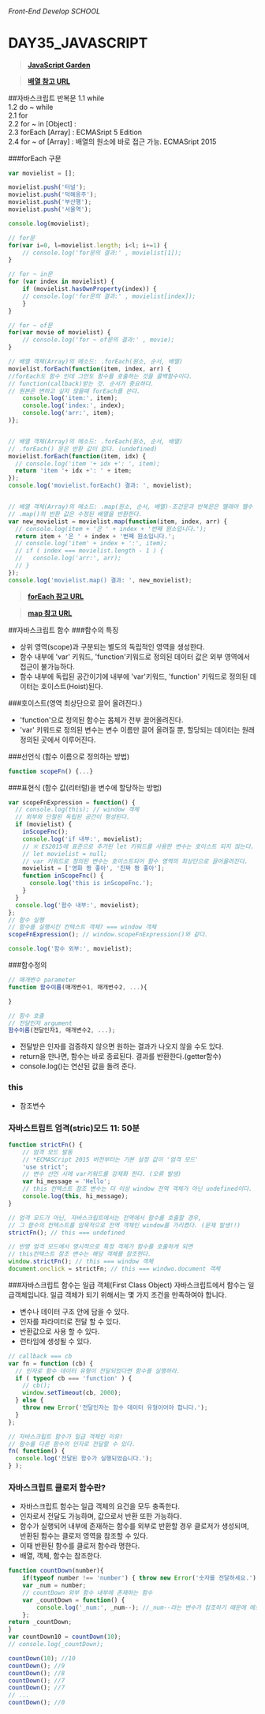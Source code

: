 
###### Front-End Develop SCHOOL
# DAY35_JAVASCRIPT
>[__JavaScript Garden__<bold>](http://bonsaiden.github.io/JavaScript-Garden/ko/#function.this)

>[__배열 참고 URL__<bold>](http://colintoh.com/blog/5-array-methods-that-you-should-use-today?utm_source=javascriptweekly&utm_medium=email)

##자바스크립트 반복문
1.1 while<br>
1.2 do ~ while<br>
2.1 for<br>
2.2 for ~ in [Object] : <br>
2.3 forEach [Array] :  ECMASript 5 Edition<br>
2.4 for ~ of [Array] : 배열의 원소에 바로 접근 가능. ECMASript 2015

###forEach 구문
```js
var movielist = [];

movielist.push('터널');
movielist.push('덕해옹주');
movielist.push('부산행');
movielist.push('서울역');

console.log(movielist);

// for문
for(var i=0, l=movielist.length; i<l; i+=1) {
	// console.log('for문의 결과:' , movielist[1]);
}

// for ~ in문
for (var index in movielist) {
	if (movielist.hasOwnProperty(index)) {
	// console.log('for문의 결과:' , movielist[index]);
	}
}

// for ~ of문
for(var movie of movielist) {
	// console.log('for ~ of문의 결과:' , movie);
}

// 배열 객체(Array)의 메소드: .forEach(원소, 순서, 배열)
movielist.forEach(function(item, index, arr) { 
//forEach도 함수 인데 그안도 함수를 호출하는 것을 콜백함수이다.
// function(callback)받는 것. 순서가 중요하다.
// 원본은 변하고 싶지 않을때 forEach를 쓴다. 
	console.log('item:', item);
	console.log('index:', index);
	console.log('arr:', item);
)};


// 배열 객체(Array)의 메소드: .forEach(원소, 순서, 배열)
// .forEach() 문은 반환 값이 없다. (undefined)
movielist.forEach(function(item, idx) {
  // console.log('item '+ idx +': ', item);
  return 'item '+ idx +': ' + item;
});
console.log('movielist.forEach() 결과: ', movielist);


// 배열 객체(Array)의 메소드: .map(원소, 순서, 배열)-조건문과 반복문은 뗄래야 뗄수 없는 관계(크로스브라우징 확인해야함)
// .map()의 반환 값은 수정된 배열을 반환한다.
var new_movielist = movielist.map(function(item, index, arr) {
  // console.log(item + '은 ' + index + '번째 원소입니다.');
  return item + '은 ' + index + '번째 원소입니다.';
  // console.log('item' + index + ':', item);
  // if ( index === movielist.length - 1 ) {
  //   console.log('arr:', arr);
  // }
});
console.log('movielist.map() 결과: ', new_movielist);
```
>[__forEach 참고 URL__<bold>](https://developer.mozilla.org/ko/docs/Web/JavaScript/Reference/Global_Objects/Array/forEach)

>[__map 참고 URL__<bold>](https://developer.mozilla.org/ko/docs/Web/JavaScript/Reference/Global_Objects/Array/map)

##자바스크립트 함수 
###함수의 특징
- 상위 영역(scope)과 구분되는 별도의 독립적인 영역을 생성한다.
- 함수 내부에 'var' 키워드, 'function'키워드로 정의된 데이터 값은 외부 영역에서 접근이 불가능하다.
- 함수 내부에 독립된 공간이기에 내부에 'var'키워드, 'function' 키워드로 정의된 데이터는 호이스트(Hoist)된다.

###호이스트(영역 최상단으로 끌어 올려진다.)
- 'function'으로 정의된 함수는 몸체가 전부 끌어올려진다.
- 'var' 키워드로 정의된 변수는 변수 이름만 끌어 올려질 뿐, 할당되는 데이터는 원래 정의된 곳에서 이루어진다.

###선언식 (함수 이름으로 정의하는 방법)
```js
function scopeFn() {...}
```

###표현식 (함수 값(리터럴)을 변수에 할당하는 방법)
```js
var scopeFnExpression = function() {
  // console.log(this); // window 객체
  // 외부와 단절된 독립된 공간이 형성된다.
  if (movielist) {
    inScopeFnc();
    console.log('if 내부:', movielist);
    // ※ ES2015에 표준으로 추가된 let 키워드를 사용한 변수는 호이스트 되지 않는다.
    // let movielist = null;
    // var 키워드로 정의된 변수는 호이스트되어 함수 영역의 최상단으로 끌어올려진다.
    movielist = ['영화 짱 좋아', '진짜 짱 좋아'];
    function inScopeFnc() {
      console.log('this is inScopeFnc.');
    }
  }
  console.log('함수 내부:', movielist);
};
// 함수 실행
// 함수를 실행시킨 컨텍스트 객체? === window 객체
scopeFnExpression(); // window.scopeFnExpression()와 같다.

console.log('함수 외부:', movielist);
```
###함수정의
```js
// 매개변수 parameter
function 함수이름(매개변수1, 매개변수2, ...){

}

// 함수 호출
// 전달인자 argument
함수이름(전달인자1, 매개변수2, ...);
```
- 전달받은 인자를 검증하지 않으면 원하는 결과가 나오지 않을 수도 있다.
- return을 만나면, 함수는 바로 종료된다. 결과를 반환한다.(getter함수)
- console.log()는 연산된 값을 돌려 준다.

### this
- 참조변수

### 자바스트립트 엄격(stric)모드     11: 50분
```js
function strictFn() {
	// 엄격 모드 발동
	// *ECMASCript 2015 버전부터는 기본 설정 값이 '엄격 모드'
	'use strict';
	// 변수 선언 시에 var키워드를 강제화 한다. (오류 발생)
	var hi_message = 'Hello';
	// this 컨텍스트 참조 변수는 더 이상 window 전역 객체가 아닌 undefined이다. 
	console.log(this, hi_message);
}

// 엄격 모드가 아닌, 자바스크립트에서는 전역에서 함수를 호출할 경우, 
// 그 함수의 컨텍스트를 암묵적으로 전역 객체인 window를 가리켰다. (문제 발생!!)
strictFn(); // this === undefined

// 반명 엄격 모드에서 명시적으로 특정 객체가 함수를 호출하게 되면 
// this컨텍스트 참조 변수는 해당 객체를 참조한다.
window.strictFn(); // this === window 객체
document.onclick = strictFn; // this === windwo.document 객체
```
###자바스크립트 함수는 일급 객체(First Class Object)
자바스크립트에서 함수는 일급객체입니다. 일급 객체가 되기 위해서는 몇 가지 조건을 만족하여야 합니다.

- 변수나 데이터 구조 안에 담을 수 있다.
- 인자를 파라미터로 전달 할 수 있다.
- 반환값으로 사용 할 수 있다.
- 런타임에 생성될 수 있다.

```js
// callback === cb
var fn = function (cb) {
  // 인자로 함수 데이터 유형이 전달되었다면 함수를 실행하라.
  if ( typeof cb === 'function' ) {
    // cb();
    window.setTimeout(cb, 2000);
  } else {
    throw new Error('전달인자는 함수 데이터 유형이어야 합니다.');
  }
};

// 자바스크립트 함수가 일급 객체인 이유!
// 함수를 다른 함수의 인자로 전달할 수 있다.
fn( function() {
  console.log('전달된 함수가 실행되었습니다.');
} );
```
### 자바스크립트 클로저 함수란?
- 자바스크립트 함수는 일급 객체의 요건을 모두 충족한다.
- 인자로서 전달도 가능하며, 값으로서 반환 또한 가능하다.
- 함수가 실행되어  내부에 존재하는 함수를 외부로 반환할 경우 클로저가 생성되며, 반환된 함수는 클로저 영역을 참조할 수 있다.
- 이때 반환된 함수를 클로저 함수라 명한다.
- 배열, 객체, 함수는 참조한다.
```js
function countDown(number){
	if(typeof number !== 'number') { throw new Error('숫자를 전달하세요.');}
	var _num = number;
	// countDown 외부 함수 내부에 존재하는 함수
	var _countDown = function() {
		console.log('_num:', _num--); //_num--라는 변수가 참조하기 때문에 메모리에서 사라지지 않는다.
	};
return _countDown;
}
var countDown10 = countDown(10);
// console.log(_countDown);

countDown(10); //10
countDown(); //9
countDown(); //8
countDown(); //7
countDown(); //7
// ...
countDown(); //0
```

 